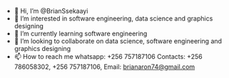 - 👋 Hi, I’m @BrianSsekaayi
- 👀 I’m interested in software engineering, data science and graphics designing
- 🌱 I’m currently learning software engineering
- 💞️ I’m looking to collaborate on data science, software engineering and graphics designing
- 📫 How to reach me whatsapp: +256 757187106 Contacts: +256 786058302, +256 757187106, Email: brianaron74@gmail.com

<!---
BrianSsekaayi/BrianSsekaayi is a ✨ special ✨ repository because its `README.md` (this file) appears on your GitHub profile.
You can click the Preview link to take a look at your changes.
--->
